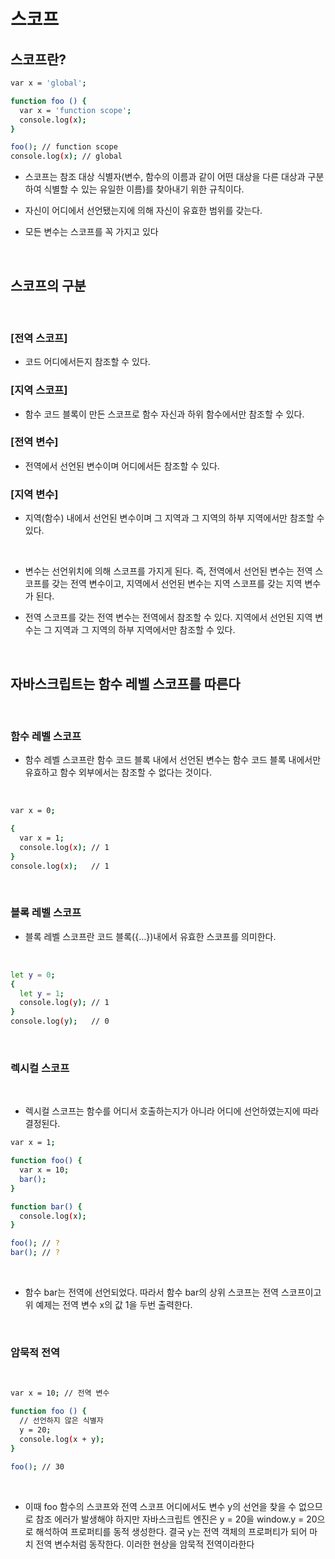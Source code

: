 # 스코프

## 스코프란?

```sh
var x = 'global';

function foo () {
  var x = 'function scope';
  console.log(x);
}

foo(); // function scope
console.log(x); // global
```

-   스코프는 참조 대상 식별자(변수, 함수의 이름과 같이 어떤 대상을 다른 대상과 구분하여 식별할 수 있는 유일한 이름)를 찾아내기 위한 규칙이다.

-   자신이 어디에서 선언됐는지에 의해 자신이 유효한 범위를 갖는다.

-   모든 변수는 스코프를 꼭 가지고 있다

<br/>

## 스코프의 구분

<br/>

### [전역 스코프]

-   코드 어디에서든지 참조할 수 있다.

### [지역 스코프]

-   함수 코드 블록이 만든 스코프로 함수 자신과 하위 함수에서만 참조할 수 있다.

### [전역 변수]

-   전역에서 선언된 변수이며 어디에서든 참조할 수 있다.

### [지역 변수]

-   지역(함수) 내에서 선언된 변수이며 그 지역과 그 지역의 하부 지역에서만 참조할 수 있다.

<br />

-   변수는 선언위치에 의해 스코프를 가지게 된다. 즉, 전역에서 선언된 변수는 전역 스코프를 갖는 전역 변수이고, 지역에서 선언된 변수는 지역 스코프를 갖는 지역 변수가 된다.

-   전역 스코프를 갖는 전역 변수는 전역에서 참조할 수 있다. 지역에서 선언된 지역 변수는 그 지역과 그 지역의 하부 지역에서만 참조할 수 있다.

<br />

## 자바스크립트는 함수 레벨 스코프를 따른다

<br />

### 함수 레벨 스코프

-   함수 레벨 스코프란 함수 코드 블록 내에서 선언된 변수는 함수 코드 블록 내에서만 유효하고 함수 외부에서는 참조할 수 없다는 것이다.

<br />

```sh
var x = 0;

{
  var x = 1;
  console.log(x); // 1
}
console.log(x);   // 1

```

<br/>

### 블록 레벨 스코프

-   블록 레벨 스코프란 코드 블록({…})내에서 유효한 스코프를 의미한다.

<br />

```sh
let y = 0;
{
  let y = 1;
  console.log(y); // 1
}
console.log(y);   // 0

```

<br/>

### 렉시컬 스코프

<br />

-   렉시컬 스코프는 함수를 어디서 호출하는지가 아니라 어디에 선언하였는지에 따라 결정된다.

```sh
var x = 1;

function foo() {
  var x = 10;
  bar();
}

function bar() {
  console.log(x);
}

foo(); // ?
bar(); // ?
```

<br />

-   함수 bar는 전역에 선언되었다. 따라서 함수 bar의 상위 스코프는 전역 스코프이고 위 예제는 전역 변수 x의 값 1을 두번 출력한다.

<br />

### 암묵적 전역

<br />

```sh
var x = 10; // 전역 변수

function foo () {
  // 선언하지 않은 식별자
  y = 20;
  console.log(x + y);
}

foo(); // 30
```

<br />

-   이때 foo 함수의 스코프와 전역 스코프 어디에서도 변수 y의 선언을 찾을 수 없으므로 참조 에러가 발생해야 하지만 자바스크립트 엔진은 y = 20을 window.y = 20으로 해석하여 프로퍼티를 동적 생성한다. 결국 y는 전역 객체의 프로퍼티가 되어 마치 전역 변수처럼 동작한다. 이러한 현상을 암묵적 전역이라한다
